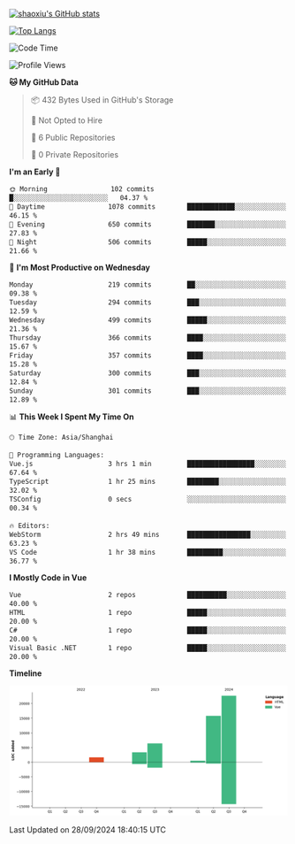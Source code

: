 [![shaoxiu's GitHub stats](https://github-readme-stats.vercel.app/api?username=shaoxiu&count_private=true&show_icons=true)](https://github.com/anuraghazra/github-readme-stats)

[![Top Langs](https://github-readme-stats.vercel.app/api/top-langs/?username=shaoxiu&layout=compact)](https://github.com/anuraghazra/github-readme-stats)


<!--START_SECTION:waka-->
![Code Time](http://img.shields.io/badge/Code%20Time-60%20hrs%2025%20mins-blue)

![Profile Views](http://img.shields.io/badge/Profile%20Views-0-blue)

**🐱 My GitHub Data** 

> 📦 432 Bytes Used in GitHub's Storage 
 > 
> 🚫 Not Opted to Hire
 > 
> 📜 6 Public Repositories 
 > 
> 🔑 0 Private Repositories 
 > 
**I'm an Early 🐤** 

```text
🌞 Morning                102 commits         █░░░░░░░░░░░░░░░░░░░░░░░░   04.37 % 
🌆 Daytime                1078 commits        ████████████░░░░░░░░░░░░░   46.15 % 
🌃 Evening                650 commits         ███████░░░░░░░░░░░░░░░░░░   27.83 % 
🌙 Night                  506 commits         █████░░░░░░░░░░░░░░░░░░░░   21.66 % 
```
📅 **I'm Most Productive on Wednesday** 

```text
Monday                   219 commits         ██░░░░░░░░░░░░░░░░░░░░░░░   09.38 % 
Tuesday                  294 commits         ███░░░░░░░░░░░░░░░░░░░░░░   12.59 % 
Wednesday                499 commits         █████░░░░░░░░░░░░░░░░░░░░   21.36 % 
Thursday                 366 commits         ████░░░░░░░░░░░░░░░░░░░░░   15.67 % 
Friday                   357 commits         ████░░░░░░░░░░░░░░░░░░░░░   15.28 % 
Saturday                 300 commits         ███░░░░░░░░░░░░░░░░░░░░░░   12.84 % 
Sunday                   301 commits         ███░░░░░░░░░░░░░░░░░░░░░░   12.89 % 
```


📊 **This Week I Spent My Time On** 

```text
🕑︎ Time Zone: Asia/Shanghai

💬 Programming Languages: 
Vue.js                   3 hrs 1 min         █████████████████░░░░░░░░   67.64 % 
TypeScript               1 hr 25 mins        ████████░░░░░░░░░░░░░░░░░   32.02 % 
TSConfig                 0 secs              ░░░░░░░░░░░░░░░░░░░░░░░░░   00.34 % 

🔥 Editors: 
WebStorm                 2 hrs 49 mins       ████████████████░░░░░░░░░   63.23 % 
VS Code                  1 hr 38 mins        █████████░░░░░░░░░░░░░░░░   36.77 % 
```

**I Mostly Code in Vue** 

```text
Vue                      2 repos             ██████████░░░░░░░░░░░░░░░   40.00 % 
HTML                     1 repo              █████░░░░░░░░░░░░░░░░░░░░   20.00 % 
C#                       1 repo              █████░░░░░░░░░░░░░░░░░░░░   20.00 % 
Visual Basic .NET        1 repo              █████░░░░░░░░░░░░░░░░░░░░   20.00 % 
```



**Timeline**

![Lines of Code chart](https://raw.githubusercontent.com/shaoxiu/shaoxiu/main/assets/bar_graph.png)


 Last Updated on 28/09/2024 18:40:15 UTC
<!--END_SECTION:waka-->
